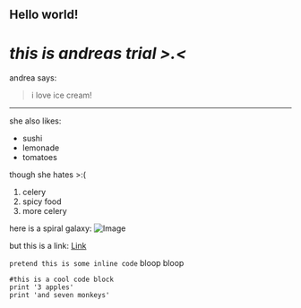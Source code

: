 ## **Hello world!** ##
# *this is andreas trial >.<* #
andrea says:
> i love ice cream!
---
she also likes:
* sushi
* lemonade
* tomatoes

though she hates >:(
1. celery
2. spicy food
3. more celery

here is a spiral galaxy:
![Image](https://www.eso.org/public/archives/print_posters/screen/print_poster_0051.jpg)

but this is a link:
[Link](https://en.wikipedia.org/wiki/Spiral_galaxy)

`pretend this is some inline code` bloop bloop

```
#this is a cool code block
print '3 apples'
print 'and seven monkeys'
```
